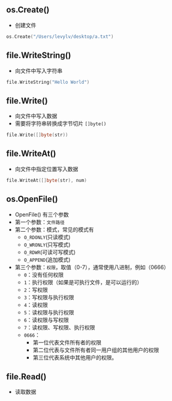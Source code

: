 ## os.Create()
- 创建文件
```go
os.Create("/Users/levylv/desktop/a.txt")
```

## file.WriteString()
- 向文件中写入字符串
```go
file.WriteString("Hello World")
```

## file.Write()
- 向文件中写入数据
- 需要将字符串转换成字节切片 `[]byte()`
```go
file.Write([]byte(str))
```

## file.WriteAt()
- 向文件中指定位置写入数据
```go
file.WriteAt([]byte(str), num)
```

## os.OpenFile()
- OpenFile() 有三个参数
- 第一个参数：`文件路径`
- 第二个参数：模式，常见的模式有
  - `O_RDONLY`(只读模式)
  - `O_WRONLY`(只写模式)
  - `O_RDWR`(可读可写模式)
  - `O_APPEND`(追加模式)
- 第三个参数：`权限`，取值（0-7），通常使用八进制，例如（0666）
  - `0`：没有任何权限
  - `1`：执行权限（如果是可执行文件，是可以运行的）
  - `2`：写权限
  - `3`：写权限与执行权限
  - `4`：读权限
  - `5`：读权限与执行权限
  - `6`：读权限与写权限
  - `7`：读权限、写权限、执行权限
  - `0666`：
    - 第一位代表文件所有者的权限
    - 第二位代表与文件所有者同一用户组的其他用户的权限
    - 第三位代表系统中其他用户的权限。

## file.Read()
- 读取数据